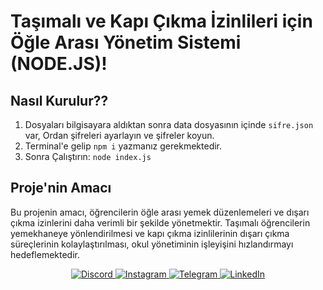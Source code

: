 # Taşımalı ve Kapı Çıkma İzinlileri için Öğle Arası Yönetim Sistemi (NODE.JS)!

## Nasıl Kurulur??
1. Dosyaları bilgisayara aldıktan sonra data dosyasının içinde `sifre.json` var, Ordan şifreleri ayarlayın ve şifreler koyun.
2. Terminal'e gelip `npm i` yazmanız gerekmektedir.
3. Sonra Çalıştırın: `node index.js`

## Proje'nin Amacı
<p>Bu projenin amacı, öğrencilerin öğle arası yemek düzenlemeleri ve dışarı çıkma izinlerini daha verimli bir şekilde yönetmektir. Taşımalı öğrencilerin yemekhaneye yönlendirilmesi ve kapı çıkma izinlilerinin dışarı çıkma süreçlerinin kolaylaştırılması, okul yönetiminin işleyişini hızlandırmayı hedeflemektedir.</p>

<p align="center">
  <a href="https://tilki.dev/discord">
    <img src="https://img.icons8.com/color/48/000000/discord-logo.png" alt="Discord" />
  </a>
  <a href="https://www.instagram.com/@tilki.dev">
    <img src="https://img.icons8.com/color/48/000000/instagram-new.png" alt="Instagram" />
  </a>
  <a href="https://telegram.org/tilki_dev">
    <img src="https://img.icons8.com/color/48/000000/telegram-app.png" alt="Telegram" />
  </a>
  <a href="https://www.linkedin.com/in/muzaffer-pak-943893317/">
    <img src="https://img.icons8.com/color/48/000000/linkedin.png" alt="LinkedIn" />
  </a>
</p>
